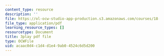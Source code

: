 ```yaml
---
content_type: resource
description: ''
file: https://ol-ocw-studio-app-production.s3.amazonaws.com/courses/18-01sc-single-variable-calculus-fall-2010/acaac0d4c1d4d1e49ab04524c6d5d200_wOHrNt9ScYs.pdf
file_type: application/pdf
learning_resource_types: []
resourcetype: Document
title: 3play pdf file
type: OCWFile
uid: acaac0d4-c1d4-d1e4-9ab0-4524c6d5d200
---
```

